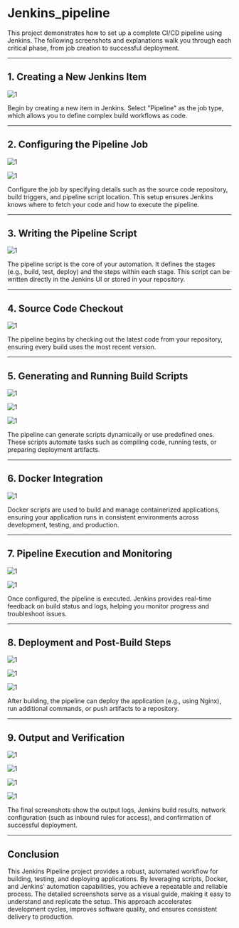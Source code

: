 # Jenkins_pipeline

This project demonstrates how to set up a complete CI/CD pipeline using Jenkins. The following screenshots and explanations walk you through each critical phase, from job creation to successful deployment.

---

## 1. Creating a New Jenkins Item

![1](./img/1.%20new%20item.jpg)

Begin by creating a new item in Jenkins. Select "Pipeline" as the job type, which allows you to define complex build workflows as code.

---

## 2. Configuring the Pipeline Job

![1](./img/2.%20Pipeline%20job.jpg)  

![1](./img/3.%20configure.jpg)

Configure the job by specifying details such as the source code repository, build triggers, and pipeline script location. This setup ensures Jenkins knows where to fetch your code and how to execute the pipeline.

---

## 3. Writing the Pipeline Script

![1](./img/4a.%20script%20n%20syntax.jpg)

The pipeline script is the core of your automation. It defines the stages (e.g., build, test, deploy) and the steps within each stage. This script can be written directly in the Jenkins UI or stored in your repository.

---

## 4. Source Code Checkout

![1](./img/5.%20checkout.jpg)

The pipeline begins by checking out the latest code from your repository, ensuring every build uses the most recent version.

---

## 5. Generating and Running Build Scripts

![1](./img/6.%20generate%20script.jpg)  

![1](./img/7.%20generate.jpg)  

![1](./img/7A.%20CREATE%20FILE.jpg)

The pipeline can generate scripts dynamically or use predefined ones. These scripts automate tasks such as compiling code, running tests, or preparing deployment artifacts.

---

## 6. Docker Integration

![1](./img/8.%20DOCKER%20SCRIPT.jpg)

Docker scripts are used to build and manage containerized applications, ensuring your application runs in consistent environments across development, testing, and production.

---

## 7. Pipeline Execution and Monitoring

![1](./img/9.%20EXECUTION.jpg)  

![1](./img/10.%20ACTIVE.jpg)

Once configured, the pipeline is executed. Jenkins provides real-time feedback on build status and logs, helping you monitor progress and troubleshoot issues.

---

## 8. Deployment and Post-Build Steps

![1](./img/11.%20nginx%20script.jpg)  

![1](./img/12.%20commands.jpg)  

![1](./img/13.%20push.jpg)

After building, the pipeline can deploy the application (e.g., using Nginx), run additional commands, or push artifacts to a repository.

---

## 9. Output and Verification

![1](./img/14a.%20output.jpg)  

![1](./img/14.%20jenkins%20output.jpg)  

![1](./img/15.%20inbound%20rule.jpg)  

![1](./img/16.%20success.jpg)

The final screenshots show the output logs, Jenkins build results, network configuration (such as inbound rules for access), and confirmation of successful deployment.

---

## Conclusion

This Jenkins Pipeline project provides a robust, automated workflow for building, testing, and deploying applications. By leveraging scripts, Docker, and Jenkins' automation capabilities, you achieve a repeatable and reliable process. The detailed screenshots serve as a visual guide, making it easy to understand and replicate the setup. This approach accelerates development cycles, improves software quality, and ensures consistent delivery to production.



